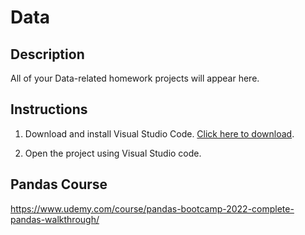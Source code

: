 # Data

## Description
All of your Data-related homework projects will appear here.

## Instructions
1. Download and install Visual Studio Code. [Click here to download](https://code.visualstudio.com/Download).

2. Open the project using Visual Studio code.

## Pandas Course
https://www.udemy.com/course/pandas-bootcamp-2022-complete-pandas-walkthrough/
